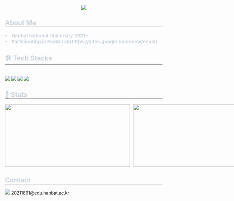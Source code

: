 <div align= "center">
    <img src="https://capsule-render.vercel.app/api?type=cylinder&color=ffffff&height=180&text=Welcome%20to%20my%20github&animation=&fontColor=000000&fontSize=70" />
    </div>
    <div style="text-align: left;"> 
    <h2 style="border-bottom: 1px solid #21262d; color: #c9d1d9;"> About Me </h2>  
    <div style="font-weight: 700; font-size: 15px; text-align: left; color: #c9d1d9;"> <li>Hanbat National University 2021~</li><li>Participating in EcoAI Lab(https://sites.google.com/view/ecoai)</div> 
    </div>
    <div style="text-align: left;">
    <h2 style="border-bottom: 1px solid #21262d; color: #c9d1d9;"> 🛠️ Tech Stacks </h2> <br> 
    <div style="margin: ; text-align: left;" "text-align: left;"> 
          <img src="https://img.shields.io/badge/C-00599C?style=for-the-badge&logo=c&logoColor=white">
          <img src="https://img.shields.io/badge/C%2B%2B-00599C?style=for-the-badge&logo=c%2B%2B&logoColor=white">
          <img src=https://img.shields.io/badge/Python-3776AB?style=for-the-badge&logo=python&logoColor=white>
          <img src=https://img.shields.io/badge/Java-ED8B00?style=for-the-badge&logo=openjdk&logoColor=white>
          </div>
    </div>
    <div style="text-align: left;"> 
    <h2 style="border-bottom: 1px solid #21262d; color: #c9d1d9;"> 🏅 Stats </h2> 
    <div style="text-align: left; display: flex; gap: 10px;"> 
    <img src="https://github-readme-stats.vercel.app/api?username=JeongSeop-Lee&show_icons=true&theme=light&bg_color=ffffff" width="400px" height="200px"/>
    <img src="https://github-readme-stats.vercel.app/api/top-langs/?username=JeongSeop-Lee&layout=compact&bg_color=ffffff&title_color=000000&text_color=000000" width="400px" height="200px"/>
    </div>
    <div style="text-align: left;"> 
    <h2 style="border-bottom: 1px solid #21262d; color: #c9d1d9;"> Contact </h2> 
    <img src="https://img.shields.io/badge/Gmail-D14836?style=for-the-badge&logo=gmail&logoColor=white">  20211891@edu.hanbat.ac.kr
    </div>
     </div>
